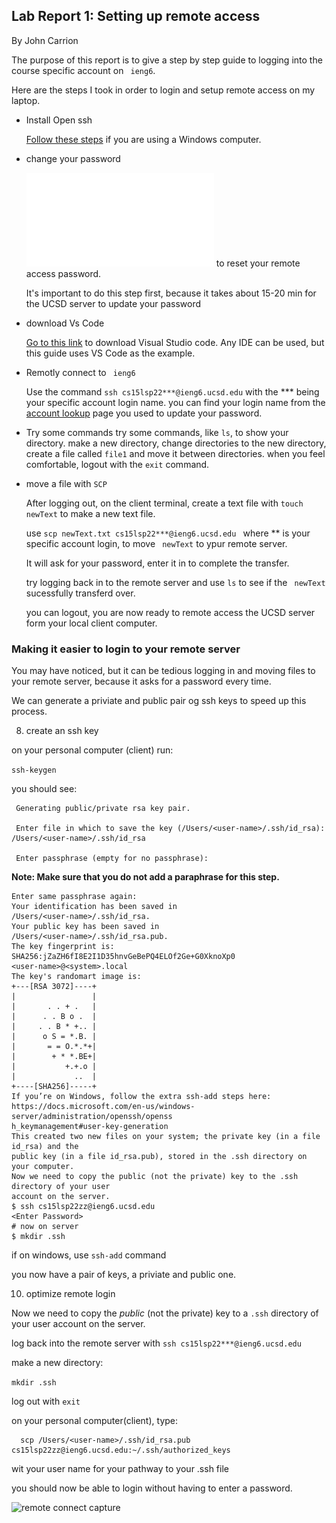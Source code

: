 ## Lab Report 1: Setting up remote access 

By John Carrion

The purpose of this report is to give a step by step guide to logging into the course specific account on  `` ieng6``.

Here are the steps I took in order to login and setup remote access on my laptop.

* Install Open ssh

  [Follow these steps](https://docs.microsoft.com/en-us/windows-server/administration/openssh/openssh_install_firstuse) if you are using a Windows computer.
  
* change your password  

  ![Follow This guide](How-to-Reset-your-Password.pdf) to reset your remote access password.
  
  It's important to do this step first, because it takes about 15-20 min for the UCSD server to update your password
  
* download Vs Code

    [Go to this link](https://code.visualstudio.com/download) to download Visual Studio code.
    Any IDE can be used, but this guide uses VS Code as the example.
    
* Remotly connect to `` ieng6``

  Use the command `` ssh cs15lsp22***@ieng6.ucsd.edu `` with the *** being your specific account login name.
  you can find your login name from the [account lookup](https://sdacs.ucsd.edu/~icc/index.php) page you used to update your password.
  
* Try some commands
   try some commands, like ``ls``, to show your directory. make a new directory, change directories to the new directory, create a file called ``file1``
   and move it between directories. when you feel comfortable, logout with the ``exit`` command.
   
* move a file with ``SCP``

  After logging out, on the client terminal, create a text file with ``touch newText`` to make a new text file.
  
  use ``scp newText.txt cs15lsp22***@ieng6.ucsd.edu `` where ** is your specific account login, to move `` newText`` to ypur remote server.
  
  It will ask for your password, enter it in to complete the transfer.
  
  try logging back in to the remote server and use ``ls`` to see if the `` newText`` sucessfully transferd over.
  
  you can logout, you are now ready to remote access the UCSD server form your local client computer.
  
### Making it easier to login to your remote server

  You may have noticed, but it can be tedious logging in and moving files to your remote server, because it asks for a password every time.
  
  We can generate a priviate and public pair og ssh keys to speed up this process.
  
8. create an ssh key
  
  on your personal computer (client) run:
  
  ``ssh-keygen``
  
  you should see:
  
 ``` 
  Generating public/private rsa key pair.
  
  Enter file in which to save the key (/Users/<user-name>/.ssh/id_rsa): /Users/<user-name>/.ssh/id_rsa
  
  Enter passphrase (empty for no passphrase):
 ```
 **Note: Make sure that you do not add a paraphrase for this step.**
 
 ```
 Enter same passphrase again:
Your identification has been saved in
/Users/<user-name>/.ssh/id_rsa.
Your public key has been saved in
/Users/<user-name>/.ssh/id_rsa.pub.
The key fingerprint is:
SHA256:jZaZH6fI8E2I1D35hnvGeBePQ4ELOf2Ge+G0XknoXp0
<user-name>@<system>.local
The key's randomart image is:
+---[RSA 3072]----+
|                 |
|       . . + .   |
|      . . B o .  |
|     . . B * +.. |
|      o S = *.B. |
|       = = O.*.*+|
|        + * *.BE+|
|           +.+.o |
|             ..  |
+----[SHA256]-----+
If you’re on Windows, follow the extra ssh-add steps here:
https://docs.microsoft.com/en-us/windows-server/administration/openssh/openss
h_keymanagement#user-key-generation
This created two new files on your system; the private key (in a file id_rsa) and the
public key (in a file id_rsa.pub), stored in the .ssh directory on your computer.
Now we need to copy the public (not the private) key to the .ssh directory of your user
account on the server.
$ ssh cs15lsp22zz@ieng6.ucsd.edu
<Enter Password>
# now on server
$ mkdir .ssh
```

if on windows, use ```ssh-add``` command

you now have a pair of keys, a priviate and public one.
  
10. optimize remote login 

  Now we need to copy the _public_ (not the private) key to a ``.ssh`` directory of your user
  account on the server. 
  
  log back into the remote server with `` ssh cs15lsp22***@ieng6.ucsd.edu ``
  
  make a new directory:
  
  ``mkdir .ssh``
  
  log out with ``exit``
  
  on your personal computer(client), type:
  
```
  scp /Users/<user-name>/.ssh/id_rsa.pub cs15lsp22zz@ieng6.ucsd.edu:~/.ssh/authorized_keys
```

wit <user-name> your user name for your pathway to your .ssh file
  
  you should now be able to login without having to enter a password.

![remote connect capture](https://user-images.githubusercontent.com/102689054/162286392-d2a25752-a560-4154-bb0c-85fcb747f4ca.PNG)

